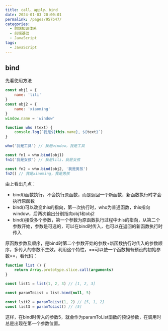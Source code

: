 ```yaml
---
title: call、apply、bind
date: 2024-01-03 20:00:01
permalink: /pages/957b47/
categories:
  - 前端知识体系
  - 前端基础
  - JavaScript
tags:
  - JavaScript
---
```


## bind

先看使用方法

```javascript
const obj1 = {
	name: 'lili'
}
const obj2 = {
	name: 'xiaoming'
}
window.name = 'window'

function who (text) {
	console.log(`我是${this.name}, ${text}`)
}

who('我是工具') // 我是window，我是工具

const fn1 = who.bind(obj1)
fn1('我是女孩') // 我是lili，我是女孩

const fn2 = who.bind(obj2, '我是男孩')
fn2() // 我是xiaoming，我是男孩
```

由上看出几点：

*   bind()函数执行，不会执行原函数，而是返回一个新函数，新函数执行时才会执行原函数
*   bind()可以改变this的指向，第一次执行时，who为普通函数，this指向window，后两次输出分别指向obj1和obj2
*   bind()接受多个参数，第一个参数为原函数执行过程中this的指向，从第二个参数开始，参数是可选的，可以在bind时传入，也可以在返回的新函数执行时传入

原函数参数及顺序，是bind时第二个参数开始的参数+新函数执行时传入的参数顺序，多传入的参数不生效。利用这个特性，==可以使一个函数拥有预设的初始参数==，看代码：

```javascript
function list () {
	return Array.prototype.slice.call(arguments)
}

const list1 = list(1, 2, 3) // [1, 2, 3]

const paramToList = list.bind(null, 5)

const lsit2 = paramToList(1, 2) // [5, 1, 2]
const list3 = paramToList() // [5]
```

这样，在bind时传入的参数5，就会作为paramToList函数的预设参数，在调用时总是出现在第一个参数位置。
